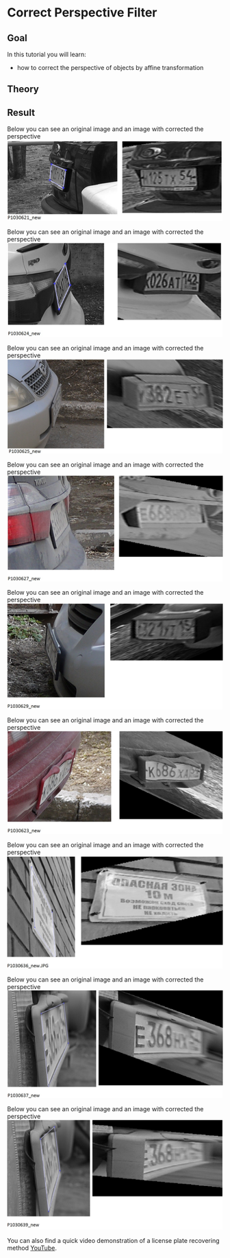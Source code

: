 Correct Perspective Filter
==========================

Goal
----

In this tutorial you will learn:

-   how to correct the perspective of objects by affine transformation

Theory
------


Result
------

Below you can see an original image and an image with corrected the perspective
![](/www/images/1.jpg)

Below you can see an original image and an image with corrected the perspective
![](/www/images/2.jpg)

Below you can see an original image and an image with corrected the perspective
![](/www/images/3.jpg)

Below you can see an original image and an image with corrected the perspective
![](/www/images/4.jpg)

Below you can see an original image and an image with corrected the perspective
![](/www/images/5.jpg)

Below you can see an original image and an image with corrected the perspective
![](/www/images/6.jpg)

Below you can see an original image and an image with corrected the perspective
![](/www/images/7.jpg)

Below you can see an original image and an image with corrected the perspective
![](/www/images/8.jpg)

Below you can see an original image and an image with corrected the perspective
![](/www/images/9.jpg)

You can also find a quick video demonstration of a license plate recovering method
[YouTube](https://youtu.be/xSrE0hdhb4o).